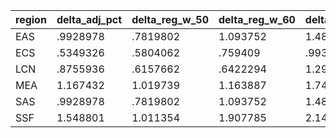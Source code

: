 |region |   delta_adj_pct |   delta_reg_w_50  |  delta_reg_w_60  |  delta_reg_w_70 |   delta_reg_w_80 |   delta_reg_w_90  |
|-----	|------------	|-----------	|-----------	|-----------	|-----------	|-----------	|
|EAS| .9928978    | .7819802  | 1.093752  | 1.480744  | 1.83555   | 2.320322  |
|ECS| .5349326    | .5804062  | .759409   | .9935608  | 1.250891  | 1.509056  |
|LCN|  .8755936   | .6157662  | .6422294  | 1.290895  | 1.808433  | 2.015895  |
|MEA| 1.167432    | 1.019739  | 1.163887  | 1.748871  | 1.836901  | 2.795577 |
|SAS| .9928978    | .7819802  | 1.093752  | 1.480744  | 1.83555   | 2.320322  |
|SSF|  1.548801   | 1.011354  | 1.907785  | 2.141911  | 2.655576  | 3.458876|
